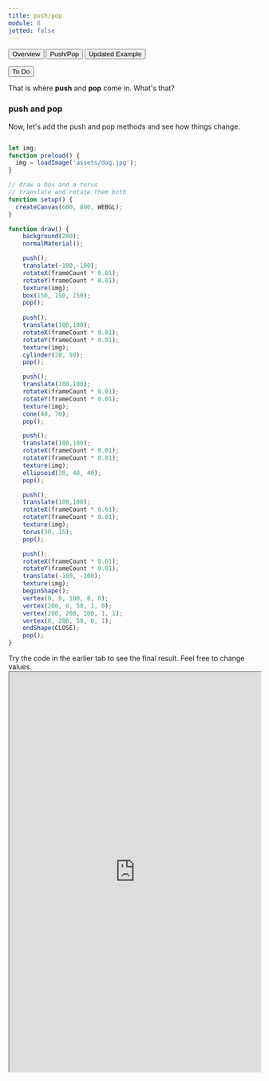 ```yaml
---
title: push/pop
module: 8
jotted: false
---
```



<div class="tab">
  <button class="tablinks active" onclick="openTab(event, 'Overview')">Overview</button>
  <button class="tablinks" onclick="openTab(event, 'pushpop')">Push/Pop</button>  
  <button class="tablinks" onclick="openTab(event, 'updatedexample')">Updated Example</button>  
  
  <button class="tablinks" onclick="openTab(event, 'todo')">To Do</button>  
</div>

<div id="Overview" class="tabcontent" style="display:block"  >
<div class="tabhtml" markdown="1">

That is where **push** and **pop** come in. What's that?

### push and pop


Now, let's add the push and pop methods and see how things change.

```js

let img;
function preload() {
  img = loadImage('assets/dog.jpg');
}

// draw a box and a torus
// translate and rotate them both
function setup() {
  createCanvas(600, 800, WEBGL);
}

function draw() {
    background(200);
    normalMaterial();

    push();
    translate(-100,-100);
    rotateX(frameCount * 0.01);
    rotateY(frameCount * 0.01);
    texture(img);
    box(150, 150, 150);
    pop();
    
    push();
    translate(100,100);
    rotateX(frameCount * 0.01);
    rotateY(frameCount * 0.01);
    texture(img);
    cylinder(20, 50);
    pop();

    push();
    translate(100,100);
    rotateX(frameCount * 0.01);
    rotateY(frameCount * 0.01);
    texture(img);
    cone(40, 70);
    pop();

    push();
    translate(100,100);
    rotateX(frameCount * 0.01);
    rotateY(frameCount * 0.01);
    texture(img);
    ellipsoid(30, 40, 40);
    pop();

    push();
    translate(100,100);
    rotateX(frameCount * 0.01);
    rotateY(frameCount * 0.01);
    texture(img);
    torus(30, 15);
    pop();

    push();
    rotateX(frameCount * 0.01);
    rotateY(frameCount * 0.01);
    translate(-100, -100);
    texture(img);
    beginShape();
    vertex(0, 0, 100, 0, 0);
    vertex(200, 0, 50, 1, 0);
    vertex(200, 200, 100, 1, 1);
    vertex(0, 200, 50, 0, 1);
    endShape(CLOSE);
    pop();
}

```
</div>
</div>

<div id="todo" class="tabcontent">
<div class="tabhtml" markdown="1">
Try the code in the earlier tab to see the final result. Feel free to change values. 

<iframe src="https://editor.p5js.org/michaelcassens/sketches/jtXkq0PXR" width="100%" height="800px"></iframe>
</div>
</div>


 